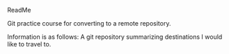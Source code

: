 ReadMe

Git practice course for converting to a remote repository.

Information is as follows: A git repository summarizing destinations I would like to travel to.
